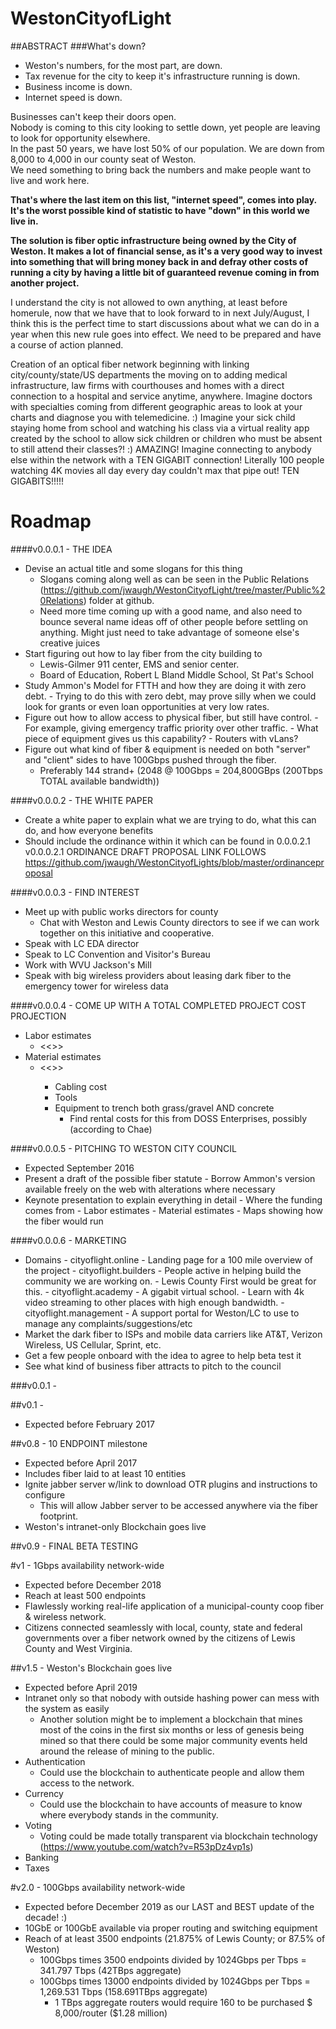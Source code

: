 # WestonCityofLight

##ABSTRACT
###What's down?
-	Weston's numbers, for the most part, are down. 
-	Tax revenue for the city to keep it's infrastructure running is down. 
-	Business income is down. 
-	Internet speed is down.

Businesses can't keep their doors open. 
<br />Nobody is coming to this city looking to settle down, yet people are leaving to look for opportunity elsewhere. 
<br />In the past 50 years, we have lost 50% of our population. We are down from 8,000 to 4,000 in our county seat of Weston. 
<br />We need something to bring back the numbers and make people want to live and work here. 

<strong>That's where the last item on this list, "internet speed", comes into play. It's the worst possible kind of statistic to have "down" in this world we live in. 

The solution is fiber optic infrastructure being owned by the City of Weston. It makes a lot of financial sense, as it's a very good way to invest into something that will bring money back in and defray other costs of running a city by having a little bit of guaranteed revenue coming in from another project.</strong>
 
 I understand the city is not allowed to own anything, at least before homerule, now that we have that to look forward to in next July/August, I think this is the perfect time to start discussions about what we can do in a year when this new rule goes into effect. We need to be prepared and have a course of action planned.

 Creation of an optical fiber network beginning with linking city/county/state/US departments the moving on to adding medical infrastructure, law firms with courthouses and homes with a direct connection to a hospital and service anytime, anywhere. Imagine doctors with specialties coming from different geographic areas to look at your charts and diagnose you with telemedicine. :) Imagine your sick child staying home from school and watching his class via a virtual reality app created by the school to allow sick children or children who must be absent to still attend their classes?! :) AMAZING! Imagine connecting to anybody else within the network with a TEN GIGABIT connection! Literally 100 people watching 4K movies all day every day couldn't max that pipe out! TEN GIGABITS!!!!!


# Roadmap

####v0.0.0.1 - THE IDEA
- Devise an actual title and some slogans for this thing
	- Slogans coming along well as can be seen in the Public Relations (https://github.com/jwaugh/WestonCityofLight/tree/master/Public%20Relations) folder at github.
	- Need more time coming up with a good name, and also need to bounce several name ideas off of other people before settling on anything. Might just need to take advantage of someone else's creative juices
- Start figuring out how to lay fiber from the city building to 
	- Lewis-Gilmer 911 center, EMS and senior center.
	- Board of Education, Robert L Bland Middle School, St Pat's School
- Study Ammon's Model for FTTH and how they are doing it with zero debt.
      - Trying to do this with zero debt, may prove silly when we could look for grants or even loan opportunities
        at very low rates.
- Figure out how to allow access to physical fiber, but still have control.
      - For example, giving emergency traffic priority over other traffic.
      	- What piece of equipment gives us this capability? 
      		- Routers with vLans?
- Figure out what kind of fiber & equipment is needed on both "server" and "client" sides to have 100Gbps pushed through the fiber.
	- Preferably 144 strand+ (2048 @ 100Gbps = 204,800GBps (200Tbps TOTAL available bandwidth))
		
####v0.0.0.2 - THE WHITE PAPER
   - Create a white paper to explain what we are trying to do, what this can do, and how everyone benefits
   - Should include the ordinance within it which can be found in 0.0.0.2.1
      v0.0.0.2.1 ORDINANCE DRAFT PROPOSAL LINK FOLLOWS
            https://github.com/jwaugh/WestonCityofLights/blob/master/ordinanceproposal

####v0.0.0.3 - FIND INTEREST
   - Meet up with public works directors for county
      - Chat with Weston and Lewis County directors to see if we can work together on this initiative and cooperative.
   - Speak with LC EDA director
   - Speak to LC Convention and Visitor's Bureau
   - Work with WVU Jackson's Mill
   - Speak with big wireless providers about leasing dark fiber to the emergency tower for wireless data

####v0.0.0.4 - COME UP WITH A TOTAL COMPLETED PROJECT COST PROJECTION
   - Labor estimates
      - <<<ESTIMATED PRICE HERE>>>
   - Material estimates
      - <<<ESTIMATED PRICE HERE>>>
         - Cabling cost
         - Tools
         - Equipment to trench both grass/gravel AND concrete
            - Find rental costs for this from DOSS Enterprises, possibly (according to Chae) 

####v0.0.0.5 - PITCHING TO WESTON CITY COUNCIL
- Expected September 2016
- Present a draft of the possible fiber statute
      - Borrow Ammon's version available freely on the web with alterations where necessary
- Keynote presentation to explain everything in detail
      - Where the funding comes from
      - Labor estimates
      - Material estimates
      - Maps showing how the fiber would run

####v0.0.0.6 -  MARKETING
- Domains
      - cityoflight.online - Landing page for a 100 mile overview of the project
      - cityoflight.builders - People active in helping build the community we are working on.
      - Lewis County First would be great for this.
      - cityoflight.academy - A gigabit virtual school. 
      - Learn with 4k video streaming to other places with high enough bandwidth.
      - cityoflight.management - A support portal for Weston/LC to use to manage any complaints/suggestions/etc
- Market the dark fiber to ISPs and mobile data carriers like AT&T, Verizon Wireless, US Cellular, Sprint, etc.
- Get a few people onboard with the idea to agree to help beta test it
- See what kind of business fiber attracts to pitch to the council

###v0.0.1 - 

##v0.1 - 
- Expected before February 2017

##v0.8 - 10 ENDPOINT milestone
- Expected before April 2017
- Includes fiber laid to at least 10 entities
- Ignite jabber server w/link to download OTR plugins and instructions to configure
	- This will allow Jabber server to be accessed anywhere via the fiber footprint.
- Weston's intranet-only Blockchain goes live

##v0.9 - FINAL BETA TESTING 

#v1 - 1Gbps availability network-wide
- Expected before December 2018
- Reach at least 500 endpoints
- Flawlessly working real-life application of a municipal-county coop fiber & wireless network. 
- Citizens connected seamlessly with local, county, state and federal governments over a fiber network owned by the citizens of Lewis County and West Virginia.

##v1.5 - Weston's Blockchain goes live
- Expected before April 2019
- Intranet only so that nobody with outside hashing power can mess with the system as easily
	- Another solution might be to implement a blockchain that mines most of the coins in the first six months or less of genesis being mined so that there could be some major community events held around the release of mining to the public.
- Authentication
	- Could use the blockchain to authenticate people and allow them access to the network.
- Currency
	- Could use the blockchain to have accounts of measure to know where everybody stands in the community.
- Voting
	- Voting could be made totally transparent via blockchain technology (https://www.youtube.com/watch?v=R53pDz4vp1s)
- Banking 
- Taxes

#v2.0 - 100Gbps availability network-wide
- Expected before December 2019 as our LAST and BEST update of the decade! :)
- 10GbE or 100GbE available via proper routing and switching equipment
- Reach of at least 3500 endpoints (21.875% of Lewis County; or 87.5% of Weston)
	- 100Gbps times 3500 endpoints divided by 1024Gbps per Tbps = 341.797 Tbps (42TBps aggregate)
	- 100Gbps times 13000 endpoints divided by 1024Gbps per Tbps = 1,269.531 Tbps (158.691TBps aggregate)
		- 1 TBps aggregate routers would require 160 to be purchased $ 8,000/router ($1.28 million)